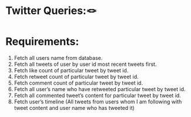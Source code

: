 # Twitter Queries:🪢
# Requirements:
1. Fetch all users name from database.
3. Fetch all tweets of user by user id most recent tweets first.
4. Fetch like count of particular tweet by tweet id.
5. Fetch retweet count of particular tweet by tweet id.
6. Fetch comment count of particular tweet by tweet id.
7. Fetch all user’s name who have retweeted particular tweet by tweet id.
8. Fetch all commented tweet’s content for particular tweet by tweet id.
9. Fetch user’s timeline (All tweets from users whom I am following with tweet content and user name who has tweeted it)
